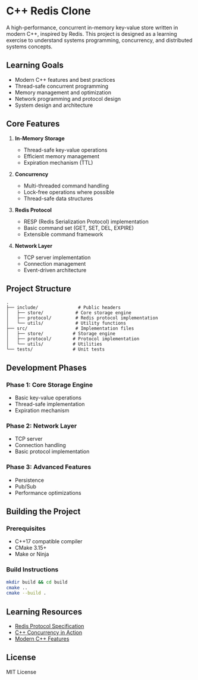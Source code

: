 # C++ Redis Clone

A high-performance, concurrent in-memory key-value store written in modern C++, inspired by Redis. This project is designed as a learning exercise to understand systems programming, concurrency, and distributed systems concepts.

## Learning Goals

- Modern C++ features and best practices
- Thread-safe concurrent programming
- Memory management and optimization
- Network programming and protocol design
- System design and architecture

## Core Features

1. **In-Memory Storage**
   - Thread-safe key-value operations
   - Efficient memory management
   - Expiration mechanism (TTL)

2. **Concurrency**
   - Multi-threaded command handling
   - Lock-free operations where possible
   - Thread-safe data structures

3. **Redis Protocol**
   - RESP (Redis Serialization Protocol) implementation
   - Basic command set (GET, SET, DEL, EXPIRE)
   - Extensible command framework

4. **Network Layer**
   - TCP server implementation
   - Connection management
   - Event-driven architecture

## Project Structure

```
.
├── include/               # Public headers
│   ├── store/            # Core storage engine
│   ├── protocol/         # Redis protocol implementation
│   └── utils/            # Utility functions
├── src/                  # Implementation files
│   ├── store/           # Storage engine
│   ├── protocol/        # Protocol implementation
│   └── utils/           # Utilities
└── tests/               # Unit tests
```

## Development Phases

### Phase 1: Core Storage Engine
- Basic key-value operations
- Thread-safe implementation
- Expiration mechanism

### Phase 2: Network Layer
- TCP server
- Connection handling
- Basic protocol implementation

### Phase 3: Advanced Features
- Persistence
- Pub/Sub
- Performance optimizations

## Building the Project

### Prerequisites
- C++17 compatible compiler
- CMake 3.15+
- Make or Ninja

### Build Instructions
```bash
mkdir build && cd build
cmake ..
cmake --build .
```

## Learning Resources

- [Redis Protocol Specification](https://redis.io/topics/protocol)
- [C++ Concurrency in Action](https://www.manning.com/books/c-plus-plus-concurrency-in-action)
- [Modern C++ Features](https://github.com/AnthonyCalandra/modern-cpp-features)

## License

MIT License 